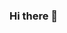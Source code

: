 ### Hi there 👋

<!--
**VincentZ-42/VincentZ-42** is a ✨ _special_ ✨ repository because its `README.md` (this file) appears on your GitHub profile.

Here are some ideas to get you started:

- 🔭 I’m currently working on ...
- 🌱 I’m currently learning ... Javascript
- 👯 I’m looking to collaborate on ...
- 🤔 I’m looking for help with ...
- 💬 Ask me about ...
- 📫 How to reach me: ... email
- 😄 Pronouns: ... He/Him
- ⚡ Fun fact: ... I love killing zombies
-->
